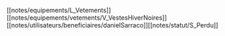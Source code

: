 [[notes/equipements/L_Vetements]] [[notes/equipements/vetements/V_VestesHiverNoires]] [[notes/utilisateurs/beneficiaires/danielSarraco]][[notes/statut/S_Perdu]]